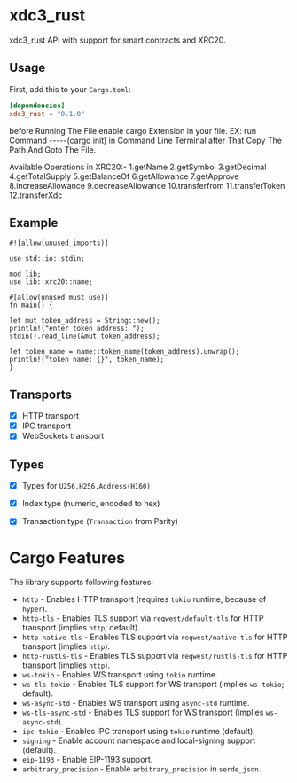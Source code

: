 # xdc3_rust

xdc3_rust API with support for smart contracts and XRC20.

## Usage

First, add this to your `Cargo.toml`:
```toml
[dependencies]
xdc3_rust = "0.1.0"
```
before Running The File enable cargo Extension in your file. EX: run Command -----(cargo init) in Command Line Terminal after That Copy The Path And Goto The File.

Available Operations in XRC20:- 1.getName 2.getSymbol 3.getDecimal 4.getTotalSupply 5.getBalanceOf 6.getAllowance 7.getApprove 8.increaseAllowance 9.decreaseAllowance 10.transferfrom 11.transferToken 12.transferXdc

## Example

    #![allow(unused_imports)]

    use std::io::stdin;

    mod lib;
    use lib::xrc20::name;

    #[allow(unused_must_use)]
    fn main() {

    let mut token_address = String::new();
    println!("enter token address: ");
    stdin().read_line(&mut token_address);
    
    let token_name = name::token_name(token_address).unwrap();
    println!("token name: {}", token_name);
    }



## Transports
- [x] HTTP transport
- [x] IPC transport
- [x] WebSockets transport

## Types
- [x] Types for `U256,H256,Address(H160)`
- [x] Index type (numeric, encoded to hex)
- [x] Transaction type (`Transaction` from Parity)


# Cargo Features

The library supports following features:
- `http` - Enables HTTP transport (requires `tokio` runtime, because of `hyper`).
- `http-tls` - Enables TLS support via `reqwest/default-tls` for HTTP transport (implies `http`; default).
- `http-native-tls` - Enables TLS support via `reqwest/native-tls` for HTTP transport (implies `http`).
- `http-rustls-tls` - Enables TLS support via `reqwest/rustls-tls` for HTTP transport (implies `http`).
- `ws-tokio` - Enables WS transport using `tokio` runtime.
- `ws-tls-tokio` - Enables TLS support for WS transport (implies `ws-tokio`; default).
- `ws-async-std` - Enables WS transport using `async-std` runtime.
- `ws-tls-async-std` - Enables TLS support for WS transport (implies `ws-async-std`).
- `ipc-tokio` - Enables IPC transport using `tokio` runtime (default).
- `signing` - Enable account namespace and local-signing support (default).
- `eip-1193` - Enable EIP-1193 support.
- `arbitrary_precision` - Enable `arbitrary_precision` in `serde_json`.
